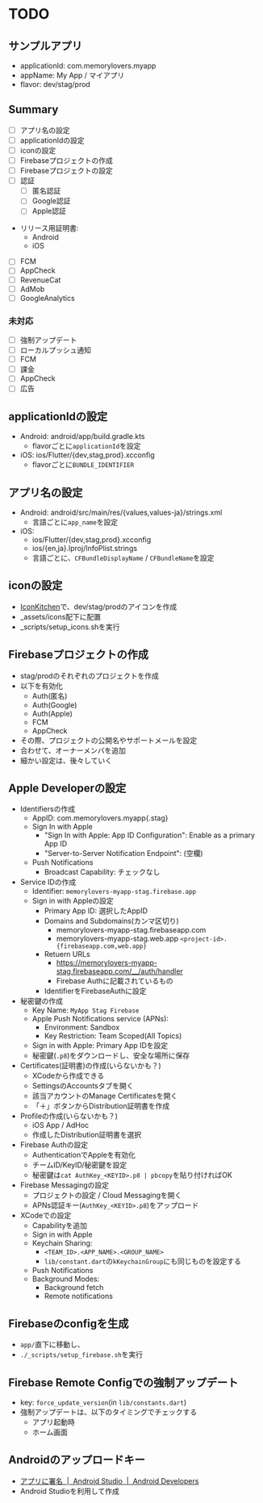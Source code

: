 # TODO

## サンプルアプリ

- applicationId: com.memorylovers.myapp
- appName: My App / マイアプリ
- flavor: dev/stag/prod

## Summary

- [ ] アプリ名の設定
- [ ] applicationIdの設定
- [ ] iconの設定
- [ ] Firebaseプロジェクトの作成
- [ ] Firebaseプロジェクトの設定
- [ ] 認証
  - [ ] 匿名認証
  - [ ] Google認証
  - [ ] Apple認証
- リリース用証明書:
  - Android
  - iOS
- [ ] FCM
- [ ] AppCheck
- [ ] RevenueCat
- [ ] AdMob
- [ ] GoogleAnalytics

### 未対応

- [ ] 強制アップデート
- [ ] ローカルプッシュ通知
- [ ] FCM
- [ ] 課金
- [ ] AppCheck
- [ ] 広告

## applicationIdの設定

- Android: android/app/build.gradle.kts
  - flavorごとに`applicationId`を設定
- iOS: ios/Flutter/{dev,stag,prod}.xcconfig
  - flavorごとに`BUNDLE_IDENTIFIER`

## アプリ名の設定

- Android: android/src/main/res/{values,values-ja}/strings.xml
  - 言語ごとに`app_name`を設定
- iOS:
  - ios/Flutter/{dev,stag,prod}.xcconfig
  - ios/{en,ja}.lproj/InfoPlist.strings
  - 言語ごとに、`CFBundleDisplayName` / `CFBundleName`を設定

## iconの設定

- [IconKitchen](https://icon.kitchen/)で、dev/stag/prodのアイコンを作成
- _assets/icons配下に配置
- _scripts/setup_icons.shを実行

## Firebaseプロジェクトの作成

- stag/prodのそれぞれのプロジェクトを作成
- 以下を有効化
  - Auth(匿名)
  - Auth(Google)
  - Auth(Apple)
  - FCM
  - AppCheck
- その際、プロジェクトの公開名やサポートメールを設定
- 合わせて、オーナーメンバを追加
- 細かい設定は、後々していく

## Apple Developerの設定

- Identifiersの作成
  - AppID: com.memorylovers.myapp{.stag}
  - Sign In with Apple
    - "Sign In with Apple: App ID Configuration": Enable as a primary App ID
    - "Server-to-Server Notification Endpoint": (空欄)
  - Push Notifications
    - Broadcast Capability: チェックなし
- Service IDの作成
  - Identifier: `memorylovers-myapp-stag.firebase.app`
  - Sign in with Appleの設定
    - Primary App ID: 選択したAppID
    - Domains and Subdomains(カンマ区切り)
      - memorylovers-myapp-stag.firebaseapp.com
      - memorylovers-myapp-stag.web.app
      `<project-id>.{firebaseapp.com,web.app}`
    - Retuern URLs
      - <https://memorylovers-myapp-stag.firebaseapp.com/__/auth/handler>
      - Firebase Authに記載されているもの
    - IdentifierをFirebaseAuthに設定
- 秘密鍵の作成
  - Key Name: `MyApp Stag Firebase`
  - Apple Push Notifications service (APNs):
    - Environment: Sandbox
    - Key Restriction: Team Scoped(All Topics)
  - Sign in with Apple: Primary App IDを設定
  - 秘密鍵(`.p8`)をダウンロードし、安全な場所に保存
- Certificates(証明書)の作成(いらないかも？)
  - XCodeから作成できる
  - SettingsのAccountsタブを開く
  - 該当アカウントのManage Certificatesを開く
  - 「＋」ボタンからDistribution証明書を作成
- Profileの作成(いらないかも？)
  - iOS App / AdHoc
  - 作成したDistribution証明書を選択
- Firebase Authの設定
  - AuthenticationでAppleを有効化
  - チームID/KeyID/秘密鍵を設定
  - 秘密鍵は`cat AuthKey_<KEYID>.p8 | pbcopy`を貼り付ければOK
- Firebase Messagingの設定
  - プロジェクトの設定 / Cloud Messagingを開く
  - APNs認証キー(`AuthKey_<KEYID>.p8`)をアップロード
- XCodeでの設定
  - Capabilityを追加
  - Sign in with Apple
  - Keychain Sharing:
    - `<TEAM_ID>.<APP_NAME>.<GROUP_NAME>`
    - `lib/constant.dart`の`kKeychainGroup`にも同じものを設定する
  - Push Notifications
  - Background Modes:
    - Background fetch
    - Remote notifications

## Firebaseのconfigを生成

- `app/`直下に移動し、
- `./_scripts/setup_firebase.sh`を実行

## Firebase Remote Configでの強制アップデート

- key: `force_update_version`(in `lib/constants.dart`)
- 強制アップデートは、以下のタイミングでチェックする
  - アプリ起動時
  - ホーム画面

## Androidのアップロードキー

- [アプリに署名  |  Android Studio  |  Android Developers](https://developer.android.com/studio/publish/app-signing?hl=ja)
- Android Studioを利用して作成
